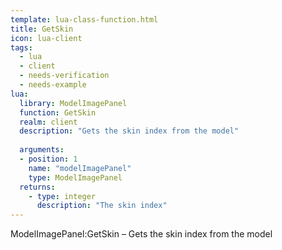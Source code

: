 ```yaml
---
template: lua-class-function.html
title: GetSkin
icon: lua-client
tags:
  - lua
  - client
  - needs-verification
  - needs-example
lua:
  library: ModelImagePanel
  function: GetSkin
  realm: client
  description: "Gets the skin index from the model"
  
  arguments:
  - position: 1
    name: "modelImagePanel"
    type: ModelImagePanel
  returns:
    - type: integer
      description: "The skin index"
---
```


<div class="lua__search__keywords">
ModelImagePanel:GetSkin &#x2013; Gets the skin index from the model
</div>
